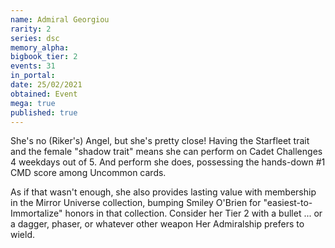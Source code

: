 ```yaml
---
name: Admiral Georgiou
rarity: 2
series: dsc
memory_alpha:
bigbook_tier: 2
events: 31
in_portal:
date: 25/02/2021
obtained: Event
mega: true
published: true
---
```


She's no (Riker's) Angel, but she's pretty close! Having the Starfleet trait and the female "shadow trait" means she can perform on Cadet Challenges 4 weekdays out of 5. And perform she does, possessing the hands-down #1 CMD score among Uncommon cards.

As if that wasn't enough, she also provides lasting value with membership in the Mirror Universe collection, bumping Smiley O'Brien for "easiest-to-Immortalize" honors in that collection. Consider her Tier 2 with a bullet ... or a dagger, phaser, or whatever other weapon Her Admiralship prefers to wield.
